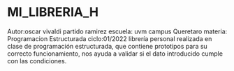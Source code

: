# MI_LIBRERIA_H
Autor:oscar vivaldi partido ramirez 
escuela: uvm campus Queretaro
materia: Programacion Estructurada
ciclo:01/2022
librería personal realizada en clase de programación estructurada, que contiene prototipos para su correcto funcionamiento,  nos ayuda a validar si el dato introducido cumple con las condiciones. 
